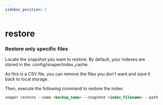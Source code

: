 ```yaml
---
sidebar_position: 5
---
```


# restore



### Restore only specific files
Locate the snapshot you want to restore. By default, your indexes are stored in the .config/snaper/index_cache.

As this is a CSV file, you can remove the files you don't want and save it back to local storage.

Then, execute the following command to restore the index:

```markdown
snaper restore --name <backup_name> --snapshot <index_filename> --path <path_where_to_restore>

```
